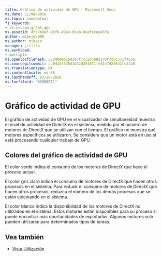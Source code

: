 ```yaml
---
title: Gráfico de actividad de GPU | Microsoft Docs
ms.date: 11/04/2016
ms.topic: conceptual
f1_keywords:
- vs.cv.cpu.graph.gpu
ms.assetid: d7c769af-95fb-49a3-b5ab-deafecee46fa
author: mikejo5000
ms.author: mikejo
manager: jillfra
ms.workload:
- multiple
ms.openlocfilehash: 5734b9eb1b4307f7c32dcb8a170f7c6c571f46ca
ms.sourcegitcommit: cc841df335d1d22d281871fe41e74238d2fc52a6
ms.translationtype: HT
ms.contentlocale: es-ES
ms.lasthandoff: 03/18/2020
ms.locfileid: "62969571"
---
```

# <a name="gpu-activity-graph"></a>Gráfico de actividad de GPU
El gráfico de actividad de GPU en el visualizador de simultaneidad muestra el nivel de actividad de DirectX en el sistema, medido por el número de motores de DirectX que se utilizan con el tiempo.  El gráfico no muestra qué motores específicos se utilizaron.  Se considera que un motor está en uso si está procesando cualquier trabajo de GPU.

## <a name="gpu-activity-graph-colors"></a>Colores del gráfico de actividad de GPU
 El color verde indica el consumo de los motores de DirectX que hace el proceso actual.

 El color gris claro indica el consumo de motores de DirectX que hacen otros procesos en el sistema. Para reducir el consumo de motores de DirectX que hacen otros procesos, reduzca el número de los demás procesos que se están ejecutando en el sistema.

 El color blanco indica la disponibilidad de los motores de DirectX no utilizados en el sistema. Estos motores están disponibles para su proceso si puede encontrar más oportunidades de explotarlos. Algunos motores solo pueden utilizarse para determinados tipos de tareas.

## <a name="see-also"></a>Vea también
- [Vista Utilización](../profiling/utilization-view.md)